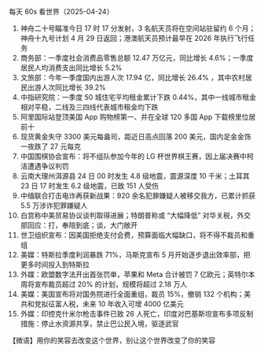 每天 60s 看世界（2025-04-24）

1. 神舟二十号瞄准今日 17 时 17 分发射，3 名航天员将在空间站驻留约 6 个月；神舟十九号计划 4 月 29 日返回；港澳航天员预计最早在 2026 年执行飞行任务
2. 商务部：一季度社会消费品零售总额 12.47 万亿元，同比增长 4.6%；一季度居民人均消费支出同比增长 5.2%
3. 文旅部：今年一季度国内出游人次 17.94 亿，同比增长 26.4% ，其中农村居民出游人次同比增长 39.2%
4. 中指研究院：一季度 50 城住宅平均租金累计下跌 0.44%，其中一线城市租金相对平稳，二线及三四线代表城市租金均下跌
5. 阿里国际站登顶美国 App 购物榜第一、并在全球 120 多国 App 下载榜里位居前十
6. 现货黄金失守 3300 美元每盎司，距近日高点回落 200 美元，国内足金金饰一夜跌了 27 元每克
7. 中国围棋协会宣布：将不组队参加今年的 LG 杯世界棋王赛，因上届决赛中柯洁遭遇争议判罚
8. 云南大理州洱源县 24 日 00 时发生 4.8 级地震，震源深度 10 千米；土耳其 23 日 17 时发生 6.2 级地震，已致 151 人受伤
9. 中缅联合打击电诈再获新战果：920 余名犯罪嫌疑人被移交我方，已累计抓获 5.5 万涉诈犯罪嫌疑人
10. 白宫称中美贸易协议谈判取得进展；特朗普称或 “大幅降低” 对华关税，外交部回应：打，奉陪到底；谈，大门敞开
11. 世卫组织宣布：因美国拒绝支付会费，预算面临大幅缺口，将不得不裁员和重组
12. 美媒：特斯拉季度利润暴跌 71%，马斯克宣布 5 月开始逐步退出效率部，把更多时间投入到特斯拉
13. 外媒：欧盟数字法开出首张罚单，苹果和 Meta 合计被罚 7 亿欧元；英特尔本周将宣布裁员超过 20% 的计划，规模将超过 2.18 万人
14. 美媒：美国宣布将对国务院进行全面重组，裁员 15%，撤销 132 个机构；美共和党拟征富人税，未来 10 年收入可增 4000 亿美元
15. 外媒：印控克什米尔枪击事件已致 26 人死亡，印度对巴基斯坦宣布多项反制措施：停止水资源共享，禁止巴公民入境，驱逐武官

【微语】用你的笑容去改变这个世界，别让这个世界改变了你的笑容